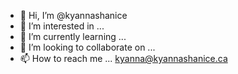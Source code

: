 - 👋 Hi, I’m @kyannashanice
- 👀 I’m interested in ...
- 🌱 I’m currently learning ... 
- 💞️ I’m looking to collaborate on ...
- 📫 How to reach me ... kyanna@kyannashanice.ca

